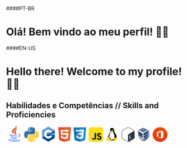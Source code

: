 ####PT-BR
# Olá! Bem vindo ao meu perfil! 👋😄

####EN-US
# Hello there! Welcome to my profile! 👋😄

## Habilidades e Competências // Skills and Proficiencies

<img src="images/logo_java.png" alt="Java" width="45"> <img src="images/logo_python.png" alt="Python" width="40"> <img src="images/logo_cpp.png" alt="C++" width="45"> <img src="images/logo_html5.png" alt="HTML5" width="35"> <img src="images/logo_css.png" alt="CSS" width="40"> <img src="images/logo_javascript.png" alt="JavaScript" width="40"> <img src="images/logo_linux.png" alt="Linux" width="40"> <img src="images/logo_bash.png" alt="Bash Script" width="40"> <img src="images/logo_virtualbox.png" alt="Oracle VM Virtualbox" width="40"> <img src="images/logo_office.png" alt="Pacote Office" width="40">

<!--

- 🔭 I’m currently working on ...
- 🌱 I’m currently learning ...
- 👯 I’m looking to collaborate on ...
- 📫 How to reach me: ...
-->
